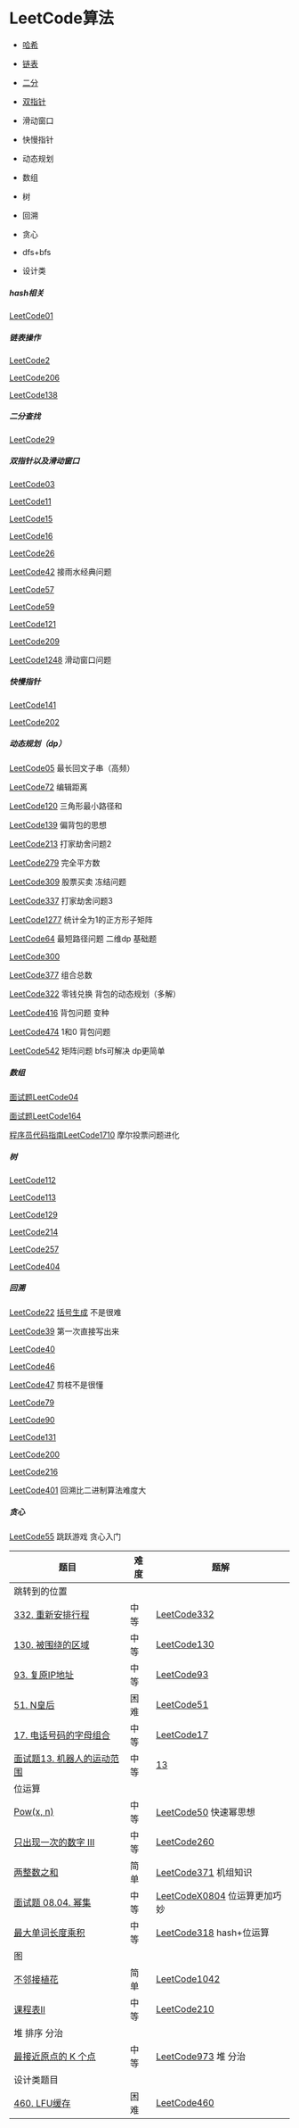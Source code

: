 # LeetCode算法

- [哈希](#哈希)

- [链表](#链表)

- [二分](#二分)

- [双指针](双指针)

- 滑动窗口

- 快慢指针

- 动态规划

- 数组

- 树

- 回溯

- 贪心

- dfs+bfs

- 设计类

  

##### hash相关

[LeetCode01](../LeetCode每日一题/LeetCode01.md)

##### 链表操作

[LeetCode2](../LeetCode每日一题/LeetCode02.md)

[LeetCode206](../LeetCode每日一题/LeetCode206.md)

[LeetCode138](../LeetCode每日一题/LeetCode138.md)

##### 二分查找

[LeetCode29](../LeetCode每日一题/LeetCode29.md)



##### 双指针以及滑动窗口

[LeetCode03](../LeetCode每日一题/LeetCode03.md)

[LeetCode11](../LeetCode每日一题/LeetCode11.md)

[LeetCode15](../LeetCode每日一题/LeetCode15.md)

[LeetCode16](../LeetCode每日一题/LeetCode16.md)

[LeetCode26](../LeetCode每日一题/LeetCode26.md)

[LeetCode42](../LeetCode每日一题/LeetCode42.md) 接雨水经典问题 

[LeetCode57](../LeetCode每日一题/LeetCode57.md)

[LeetCode59](../LeetCode每日一题/LeetCode59.md)

[LeetCode121](../LeetCode每日一题/LeetCode121.md)

[LeetCode209](../LeetCode每日一题/LeetCode209.md)

[LeetCode1248](../LeetCode每日一题/LeetCode1248.md) 滑动窗口问题 



##### 快慢指针

[LeetCode141](../LeetCode每日一题/LeetCode141.md)

[LeetCode202](../LeetCode每日一题/LeetCode202.md)



#####  动态规划（dp）

[LeetCode05](../LeetCode每日一题/LeetCode05.md)   最长回文子串（高频）

[LeetCode72](../LeetCode每日一题/LeetCode72.md)   编辑距离

[LeetCode120](../LeetCode每日一题/LeetCode120.md)   三角形最小路径和

[LeetCode139](../LeetCode每日一题/LeetCode139.md)   偏背包的思想 

[LeetCode213](../LeetCode每日一题/LeetCode213.md) 打家劫舍问题2 

[LeetCode279](../LeetCode每日一题/LeetCode279.md)   完全平方数

[LeetCode309](../LeetCode每日一题/LeetCode309.md)   股票买卖 冻结问题

[LeetCode337](../LeetCode每日一题/LeetCode337.md)   打家劫舍问题3

[LeetCode1277](../LeetCode每日一题/LeetCode1277.md)   统计全为1的正方形子矩阵

[LeetCode64](../LeetCode每日一题/LeetCode64.md)   最短路径问题 二维dp 基础题

[LeetCode300](../LeetCode每日一题/LeetCode300.md)

[LeetCode377](../LeetCode每日一题/LeetCode377.md) 组合总数 

[LeetCode322](../LeetCode每日一题/LeetCode322.md) 零钱兑换  背包的动态规划（多解）

[LeetCode416](../LeetCode每日一题/LeetCode416.md) 背包问题 变种 

[LeetCode474](../LeetCode每日一题/LeetCode474.md)  1和0  背包问题 

[LeetCode542](../LeetCode每日一题/LeetCode542.md)  矩阵问题 bfs可解决 dp更简单



##### 数组

[面试题LeetCode04](../LeetCode每日一题/LeetCodeX04.md)

[面试题LeetCode164](../LeetCode每日一题/LeetCode164.md)

[程序员代码指南LeetCode1710](../LeetCode每日一题/LeetCodeX1710.md)   摩尔投票问题进化



##### 树

[LeetCode112](../LeetCode每日一题/LeetCode112.md)

[LeetCode113](../LeetCode每日一题/LeetCode113.md)

[LeetCode129](../LeetCode每日一题/LeetCode129.md)

[LeetCode214](../LeetCode每日一题/LeetCode214.md)

[LeetCode257](../LeetCode每日一题/LeetCode257.md)

[LeetCode404](../LeetCode每日一题/LeetCode404.md)



##### 回溯

[LeetCode22](../LeetCode每日一题/LeetCode22.md) [括号生成](https://leetcode-cn.com/problems/generate-parentheses/) 不是很难

[LeetCode39](../LeetCode每日一题/LeetCode39.md) 第一次直接写出来

[LeetCode40](../LeetCode每日一题/LeetCode40.md)

[LeetCode46](../LeetCode每日一题/LeetCode46.md)

[LeetCode47](../LeetCode每日一题/LeetCode47.md) 剪枝不是很懂

[LeetCode79](../LeetCode每日一题/LeetCode79.md) 

[LeetCode90](../LeetCode每日一题/LeetCode90.md) 

[LeetCode131](../LeetCode每日一题/LeetCode131.md)

[LeetCode200](../LeetCode每日一题/LeetCode200.md)

[LeetCode216](../LeetCode每日一题/LeetCode216.md)

[LeetCode401](../LeetCode每日一题/LeetCode401.md) 回溯比二进制算法难度大



##### 贪心

[LeetCode55](../LeetCode每日一题/LeetCode55.md) 跳跃游戏 贪心入门





| 题目                                                         | 难度 | 题解                                                         |
| ------------------------------------------------------------ | ---- | ------------------------------------------------------------ |
| <span id = "jump">跳转到的位置</span>                        |      |                                                              |
| [332. 重新安排行程](https://leetcode-cn.com/problems/reconstruct-itinerary/) | 中等 | [LeetCode332](.../LeetCode每日一题/LeetCode332.md)   |
| [130. 被围绕的区域](https://leetcode-cn.com/problems/surrounded-regions/) | 中等 | [LeetCode130](../LeetCode每日一题/LeetCode130.md)    |
| [93. 复原IP地址](https://leetcode-cn.com/problems/restore-ip-addresses/) | 中等 | [LeetCode93](../LeetCode每日一题/LeetCode93.md)      |
| [51. N皇后](https://leetcode-cn.com/problems/n-queens/)      | 困难 | [LeetCode51](../LeetCode每日一题/LeetCode51.md)      |
| [17. 电话号码的字母组合](https://leetcode-cn.com/problems/letter-combinations-of-a-phone-number/) | 中等 | [LeetCode17](../LeetCode每日一题/LeetCode17.md)      |
| [面试题13. 机器人的运动范围](https://leetcode-cn.com/problems/ji-qi-ren-de-yun-dong-fan-wei-lcof/) | 中等 | [13](../剑指offer/13.md)                             |
| 位运算                                                       |      |                                                              |
| [Pow(x, n)](https://leetcode-cn.com/problems/powx-n/)        | 中等 | [LeetCode50](../LeetCode每日一题/LeetCode50.md) 快速幂思想 |
| [只出现一次的数字 III](https://leetcode-cn.com/problems/single-number-iii/) | 中等 | [LeetCode260](../LeetCode每日一题/LeetCode260.md)    |
| [两整数之和](https://leetcode-cn.com/problems/sum-of-two-integers/) | 简单 | [LeetCode371](../LeetCode每日一题/LeetCode371.md) 机组知识 |
| [面试题 08.04. 幂集](https://leetcode-cn.com/problems/power-set-lcci/) | 中等 | [LeetCodeX0804](../LeetCode每日一题/LeetCodeX0804.md) 位运算更加巧妙 |
| [最大单词长度乘积](https://leetcode-cn.com/problems/maximum-product-of-word-lengths/) | 中等 | [LeetCode318](../LeetCode每日一题/LeetCode318.md) hash+位运算 |
| 图                                                       |      |                                                              |
| [不邻接植花](https://leetcode-cn.com/problems/flower-planting-with-no-adjacent/) | 简单 | [LeetCode1042](../LeetCode每日一题/LeetCode1042.md) |
| [课程表II](https://leetcode-cn.com/problems/course-schedule-ii/) | 中等 | [LeetCode210](../LeetCode每日一题/LeetCode210.md)   |
| 堆 排序 分治                                                       |      |                                                              |
| [最接近原点的 K 个点](https://leetcode-cn.com/problems/k-closest-points-to-origin/) | 中等 | [LeetCode973](../LeetCode每日一题/LeetCode973.md) 堆 分治 |
| 设计类题目                                                       |      |                                                              |
| [460. LFU缓存](https://leetcode-cn.com/problems/lfu-cache/) |困难|[LeetCode460](../LeetCode每日一题/LeetCode460.md)|




